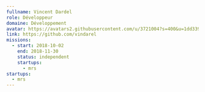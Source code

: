```yaml
---
fullname: Vincent Dardel
role: Développeur
domaine: Développement
avatar: https://avatars2.githubusercontent.com/u/3721004?s=400&u=1dd339c8791cde01920fd5235e5ce82cda9049e4&v=4
link: https://github.com/vindarel
missions:
  - start: 2018-10-02
    end: 2018-11-30
    status: independent
    startups:
      - mrs
startups:
  - mrs
---
```


